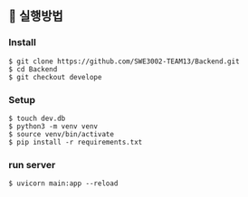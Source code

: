 ## 📣 실행방법

### Install

```shell
$ git clone https://github.com/SWE3002-TEAM13/Backend.git
$ cd Backend
$ git checkout develope
```

### Setup

```shell
$ touch dev.db
$ python3 -m venv venv
$ source venv/bin/activate
$ pip install -r requirements.txt
```

### run server

```shell
$ uvicorn main:app --reload
```
